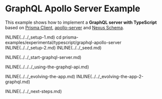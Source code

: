 # GraphQL Apollo Server Example

This example shows how to implement a **GraphQL server with TypeScript** based on [Prisma Client](https://github.com/prisma/prisma2/blob/master/docs/prisma-client-js/api.md), [apollo-server](https://www.apollographql.com/docs/apollo-server/) and [Nexus Schema](https://nxs.li/components/standalone/schema).

INLINE(../../\_setup-1.md)
cd prisma-examples/experimental/typescript/graphql-apollo-server
INLINE(../../\_setup-2.md)
INLINE(../../\_seed.md)

INLINE(../../\_start-graphql-server.md)

INLINE(../../../\_using-the-graphql-api.md)

INLINE(../../\_evolving-the-app.md)
INLINE(../../\_evolving-the-app-2-graphql.md)

INLINE(../../\_next-steps.md)
